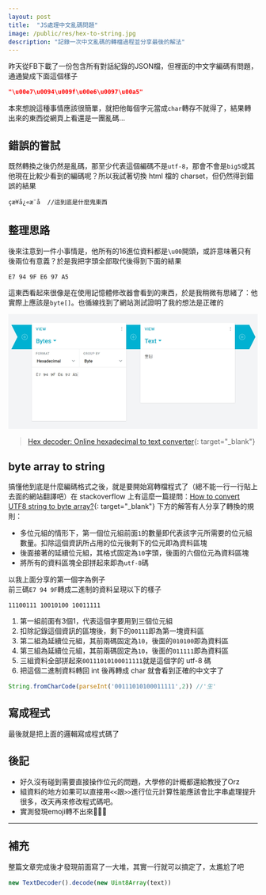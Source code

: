 ```yaml
---
layout: post
title:  "JS處理中文亂碼問題"
image: /public/res/hex-to-string.jpg
description: "記錄一次中文亂碼的轉檔過程並分享最後的解法"
---
```


昨天從FB下載了一份包含所有對話紀錄的JSON檔，但裡面的中文字編碼有問題，通通變成下面這個樣子
```json
"\u00e7\u0094\u009f\u00e6\u0097\u00a5"
```
本來想說這種事情應該很簡單，就把他每個字元當成`char`轉存不就得了，結果轉出來的東西從網頁上看還是一團亂碼...

<!-- more -->

## 錯誤的嘗試
既然轉換之後仍然是亂碼，那至少代表這個編碼不是`utf-8`，那會不會是`big5`或其他現在比較少看到的編碼呢？所以我試著切換 html 檔的 charset，但仍然得到錯誤的結果
```
çæ¥å¿«æ¨å  //這到底是什麼鬼東西
```

## 整理思路
後來注意到一件小事情是，他所有的16進位資料都是`\u00`開頭，或許意味著只有後兩位有意義？於是我把字頭全部取代後得到下面的結果
```
E7 94 9F E6 97 A5
```
這東西看起來很像是在使用記憶體修改器會看到的東西，於是我稍微有思緒了：他實際上應該是`byte[]`。也循線找到了網站測試證明了我的想法是正確的

![](/public/res/hex-to-string.jpg)
> [Hex decoder: Online hexadecimal to text converter](https://cryptii.com/pipes/hex-decoder){: target="_blank"}

## byte array to string
搞懂他到底是什麼編碼格式之後，就是要開始寫轉檔程式了（總不能一行一行貼上去面的網站翻譯吧）在 stackoverflow 上有這麼一篇提問：[How to convert UTF8 string to byte array?](https://stackoverflow.com/a/18729931){: target="_blank"} 下方的解答有人分享了轉換的規則：

+ 多位元組的情形下，第一個位元組前面`1`的數量即代表該字元所需要的位元組數量。扣除這個資訊所占用的位元後剩下的位元即為資料區塊
+ 後面接著的延續位元組，其格式固定為`10`字頭，後面的六個位元為資料區塊
+ 將所有的資料區塊全部拼起來即為`utf-8`碼

以我上面分享的第一個字為例子   
前三碼`E7 94 9F`轉成二進制的資料呈現以下的樣子
```
11100111 10010100 10011111
```
1. 第一組前面有3個1，代表這個字要用到三個位元組
2. 扣除記錄這個資訊的區塊後，剩下的`00111`即為第一塊資料區
3. 第二組為延續位元組，其前兩碼固定為`10`，後面的`010100`即為資料區
4. 第三組為延續位元組，其前兩碼固定為`10`，後面的`011111`即為資料區
5. 三組資料全部拼起來`00111010100011111`就是這個字的 utf-8 碼
6. 把這個二進制資料轉回 int 後再轉成 char 就會看到正確的中文字了
```javascript
String.fromCharCode(parseInt('00111010100011111',2)) //'生'
```

## 寫成程式
最後就是把上面的邏輯寫成程式碼了  
<script src="https://gist.github.com/janelin612/464328333f11b9332a3dbadf38c3dfc6.js"></script>

## 後記
+ 好久沒有碰到需要直接操作位元的問題，大學修的計概都還給教授了Orz
+ 組資料的地方如果可以直接用`<<`跟`>>`進行位元計算性能應該會比字串處理提升很多，改天再來修改程式碼吧。
+ 實測發現emoji轉不出來🤔🤔🤔

---

## 補充
整篇文章完成後才發現前面寫了一大堆，其實一行就可以搞定了，太尷尬了吧  
```javascript
new TextDecoder().decode(new Uint8Array(text))
```